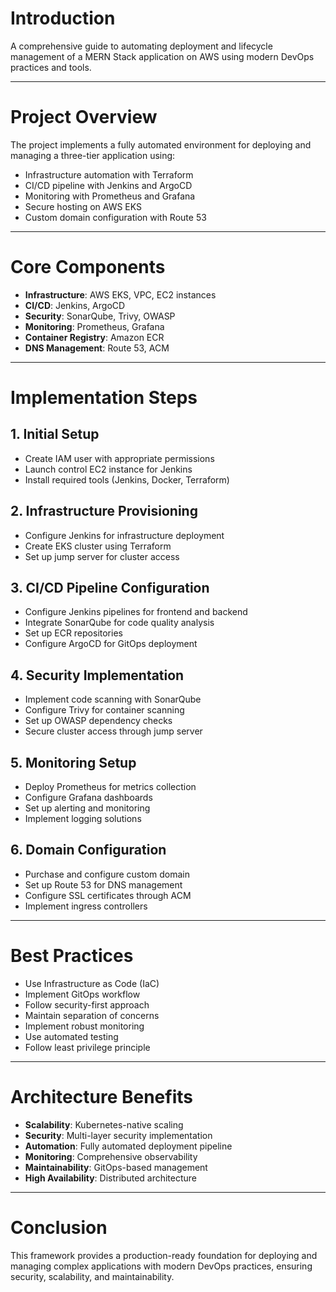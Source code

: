 # Introduction

A comprehensive guide to automating deployment and lifecycle management of a MERN Stack application on AWS using modern DevOps practices and tools.

---

# Project Overview

The project implements a fully automated environment for deploying and managing a three-tier application using:

- Infrastructure automation with Terraform
- CI/CD pipeline with Jenkins and ArgoCD
- Monitoring with Prometheus and Grafana
- Secure hosting on AWS EKS
- Custom domain configuration with Route 53

---

# Core Components

- **Infrastructure**: AWS EKS, VPC, EC2 instances
- **CI/CD**: Jenkins, ArgoCD
- **Security**: SonarQube, Trivy, OWASP
- **Monitoring**: Prometheus, Grafana
- **Container Registry**: Amazon ECR
- **DNS Management**: Route 53, ACM

---

# Implementation Steps

## 1. Initial Setup

- Create IAM user with appropriate permissions
- Launch control EC2 instance for Jenkins
- Install required tools (Jenkins, Docker, Terraform)

## 2. Infrastructure Provisioning

- Configure Jenkins for infrastructure deployment
- Create EKS cluster using Terraform
- Set up jump server for cluster access

## 3. CI/CD Pipeline Configuration

- Configure Jenkins pipelines for frontend and backend
- Integrate SonarQube for code quality analysis
- Set up ECR repositories
- Configure ArgoCD for GitOps deployment

## 4. Security Implementation

- Implement code scanning with SonarQube
- Configure Trivy for container scanning
- Set up OWASP dependency checks
- Secure cluster access through jump server

## 5. Monitoring Setup

- Deploy Prometheus for metrics collection
- Configure Grafana dashboards
- Set up alerting and monitoring
- Implement logging solutions

## 6. Domain Configuration

- Purchase and configure custom domain
- Set up Route 53 for DNS management
- Configure SSL certificates through ACM
- Implement ingress controllers

---

# Best Practices

- Use Infrastructure as Code (IaC)
- Implement GitOps workflow
- Follow security-first approach
- Maintain separation of concerns
- Implement robust monitoring
- Use automated testing
- Follow least privilege principle

---

# Architecture Benefits

- **Scalability**: Kubernetes-native scaling
- **Security**: Multi-layer security implementation
- **Automation**: Fully automated deployment pipeline
- **Monitoring**: Comprehensive observability
- **Maintainability**: GitOps-based management
- **High Availability**: Distributed architecture

---

# Conclusion

This framework provides a production-ready foundation for deploying and managing complex applications with modern DevOps practices, ensuring security, scalability, and maintainability.
